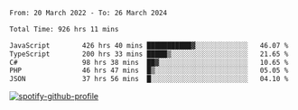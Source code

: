 <!--START_SECTION:waka-->

```txt
From: 20 March 2022 - To: 26 March 2024

Total Time: 926 hrs 11 mins

JavaScript        426 hrs 40 mins ███████████▓░░░░░░░░░░░░░   46.07 %
TypeScript        200 hrs 33 mins █████▒░░░░░░░░░░░░░░░░░░░   21.65 %
C#                98 hrs 38 mins  ██▓░░░░░░░░░░░░░░░░░░░░░░   10.65 %
PHP               46 hrs 47 mins  █▒░░░░░░░░░░░░░░░░░░░░░░░   05.05 %
JSON              37 hrs 56 mins  █░░░░░░░░░░░░░░░░░░░░░░░░   04.10 %
```

<!--END_SECTION:waka-->
[![spotify-github-profile](https://spotify-github-profile.vercel.app/api/view?uid=c00zprrvy9xiloa9qnco3hmng&cover_image=true&theme=novatorem&show_offline=false&background_color=121212&bar_color=53b14f&bar_color_cover=false)](https://spotify-github-profile.vercel.app/api/view?uid=c00zprrvy9xiloa9qnco3hmng&redirect=true)



